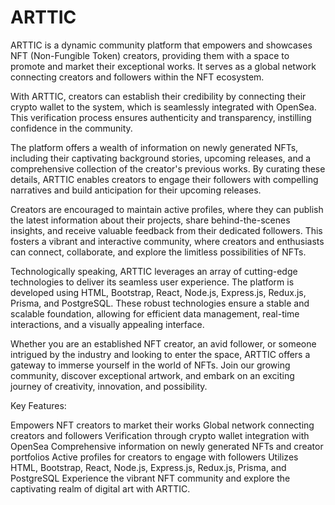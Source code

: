 # ARTTIC

ARTTIC is a dynamic community platform that empowers and showcases NFT (Non-Fungible Token) creators, providing them with a space to promote and market their exceptional works. It serves as a global network connecting creators and followers within the NFT ecosystem.

With ARTTIC, creators can establish their credibility by connecting their crypto wallet to the system, which is seamlessly integrated with OpenSea. This verification process ensures authenticity and transparency, instilling confidence in the community.

The platform offers a wealth of information on newly generated NFTs, including their captivating background stories, upcoming releases, and a comprehensive collection of the creator's previous works. By curating these details, ARTTIC enables creators to engage their followers with compelling narratives and build anticipation for their upcoming releases.

Creators are encouraged to maintain active profiles, where they can publish the latest information about their projects, share behind-the-scenes insights, and receive valuable feedback from their dedicated followers. This fosters a vibrant and interactive community, where creators and enthusiasts can connect, collaborate, and explore the limitless possibilities of NFTs.

Technologically speaking, ARTTIC leverages an array of cutting-edge technologies to deliver its seamless user experience. The platform is developed using HTML, Bootstrap, React, Node.js, Express.js, Redux.js, Prisma, and PostgreSQL. These robust technologies ensure a stable and scalable foundation, allowing for efficient data management, real-time interactions, and a visually appealing interface.

Whether you are an established NFT creator, an avid follower, or someone intrigued by the industry and looking to enter the space, ARTTIC offers a gateway to immerse yourself in the world of NFTs. Join our growing community, discover exceptional artwork, and embark on an exciting journey of creativity, innovation, and possibility.

Key Features:

Empowers NFT creators to market their works
Global network connecting creators and followers
Verification through crypto wallet integration with OpenSea
Comprehensive information on newly generated NFTs and creator portfolios
Active profiles for creators to engage with followers
Utilizes HTML, Bootstrap, React, Node.js, Express.js, Redux.js, Prisma, and PostgreSQL
Experience the vibrant NFT community and explore the captivating realm of digital art with ARTTIC.